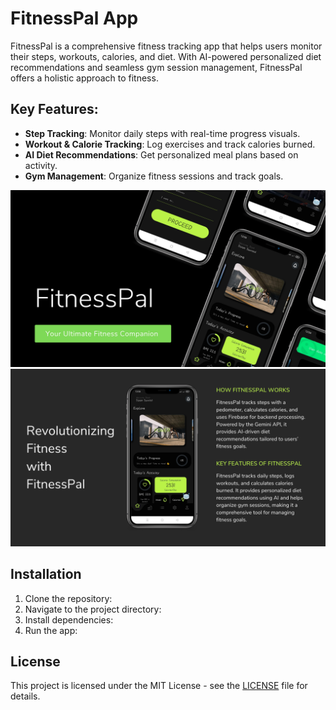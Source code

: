 # FitnessPal App

FitnessPal is a comprehensive fitness tracking app that helps users monitor their steps, workouts, calories, and diet. With AI-powered personalized diet recommendations and seamless gym session management, FitnessPal offers a holistic approach to fitness.

## Key Features:
- **Step Tracking**: Monitor daily steps with real-time progress visuals.
- **Workout & Calorie Tracking**: Log exercises and track calories burned.
- **AI Diet Recommendations**: Get personalized meal plans based on activity.
- **Gym Management**: Organize fitness sessions and track goals.

![App Screenshot 1](1.png)
![App Screenshot 2](2.png)

## Installation
1. Clone the repository:
2. Navigate to the project directory:
3. Install dependencies:
4. Run the app:

## License
This project is licensed under the MIT License - see the [LICENSE](LICENSE) file for details.
